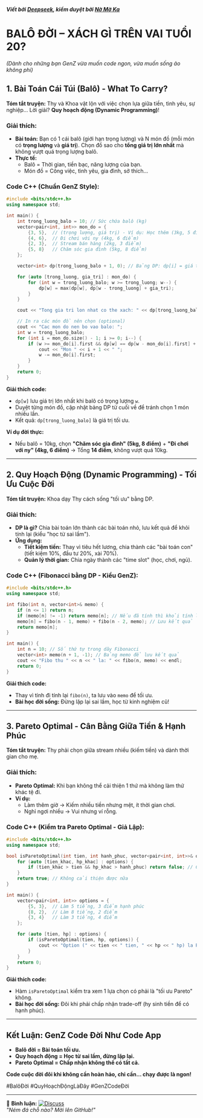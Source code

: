 ***Viết bởi [Deepseek](https://deepseek.com/), kiểm duyệt bởi [Nờ Mờ Ka](https://github.com/nguyenminhkhoi2009/)***

# BALÔ ĐỜI – XÁCH GÌ TRÊN VAI TUỔI 20?

*(Dành cho những bạn GenZ vừa muốn code ngon, vừa muốn sống ảo không phí)*  

## **1. Bài Toán Cái Túi (Balô) - What To Carry?**  
**Tóm tắt truyện:** Thy và Khoa vật lộn với việc chọn lựa giữa tiền, tình yêu, sự nghiệp... Lời giải? **Quy hoạch động (Dynamic Programming)**!  

### **Giải thích:**  
- **Bài toán:** Bạn có 1 cái balô (giới hạn trọng lượng) và N món đồ (mỗi món có **trọng lượng** và **giá trị**). Chọn đồ sao cho **tổng giá trị lớn nhất** mà không vượt quá trọng lượng balô.  
- **Thực tế:**  
  - Balô = Thời gian, tiền bạc, năng lượng của bạn.  
  - Món đồ = Công việc, tình yêu, gia đình, sở thích...  

### **Code C++ (Chuẩn GenZ Style):**  
```cpp
#include <bits/stdc++.h>
using namespace std;

int main() {
    int trong_luong_balo = 10; // Sức chứa balô (kg)
    vector<pair<int, int>> mon_do = {
        {3, 5},  // (trọng lượng, giá trị) - Ví dụ: Học thêm (3kg, 5 điểm hạnh phúc)
        {4, 6},  // Đi chơi với ny (4kg, 6 điểm)
        {2, 3},  // Stream bán hàng (2kg, 3 điểm)
        {5, 8}   // Chăm sóc gia đình (5kg, 8 điểm)
    };

    vector<int> dp(trong_luong_balo + 1, 0); // Bảng DP: dp[i] = giá trị lớn nhất khi balô nặng i kg

    for (auto [trong_luong, gia_tri] : mon_do) {
        for (int w = trong_luong_balo; w >= trong_luong; w--) {
            dp[w] = max(dp[w], dp[w - trong_luong] + gia_tri);
        }
    }

    cout << "Tong gia tri lon nhat co the xach: " << dp[trong_luong_balo] << endl;

    // In ra các món đồ nên chọn (optional)
    cout << "Cac mon do nen bo vao balo: ";
    int w = trong_luong_balo;
    for (int i = mon_do.size() - 1; i >= 0; i--) {
        if (w >= mon_do[i].first && dp[w] == dp[w - mon_do[i].first] + mon_do[i].second) {
            cout << "Mon " << i + 1 << " ";
            w -= mon_do[i].first;
        }
    }
    return 0;
}
```
**Giải thích code:**  
- `dp[w]` lưu giá trị lớn nhất khi balô có trọng lượng `w`.  
- Duyệt từng món đồ, cập nhật bảng DP từ cuối về để tránh chọn 1 món nhiều lần.  
- Kết quả: `dp[trong_luong_balo]` là giá trị tối ưu.  

**Ví dụ đời thực:**  
- Nếu balô = 10kg, chọn **"Chăm sóc gia đình" (5kg, 8 điểm)** + **"Đi chơi với ny" (4kg, 6 điểm)** → Tổng **14 điểm**, không vượt quá 10kg.  

---

## **2. Quy Hoạch Động (Dynamic Programming) - Tối Ưu Cuộc Đời**  
**Tóm tắt truyện:** Khoa dạy Thy cách sống "tối ưu" bằng DP.  

### **Giải thích:**  
- **DP là gì?** Chia bài toán lớn thành các bài toán nhỏ, lưu kết quả để khỏi tính lại (kiểu "học từ sai lầm").  
- **Ứng dụng:**  
  - **Tiết kiệm tiền:** Thay vì tiêu hết lương, chia thành các "bài toán con" (tiết kiệm 10%, đầu tư 20%, xài 70%).  
  - **Quản lý thời gian:** Chia ngày thành các "time slot" (học, chơi, ngủ).  

### **Code C++ (Fibonacci bằng DP - Kiểu GenZ):**  
```cpp
#include <bits/stdc++.h>
using namespace std;

int fibo(int n, vector<int>& memo) {
    if (n <= 1) return n;
    if (memo[n] != -1) return memo[n]; // Nếu đã tính thì khỏi tính lại
    memo[n] = fibo(n - 1, memo) + fibo(n - 2, memo); // Lưu kết quả
    return memo[n];
}

int main() {
    int n = 10; // Số thứ tự trong dãy Fibonacci
    vector<int> memo(n + 1, -1); // Bảng memo để lưu kết quả
    cout << "Fibo thu " << n << " la: " << fibo(n, memo) << endl;
    return 0;
}
```
**Giải thích code:**  
- Thay vì tính đi tính lại `fibo(n)`, ta lưu vào `memo` để tối ưu.  
- **Bài học đời sống:** Đừng lặp lại sai lầm, học từ kinh nghiệm cũ!  

---

## **3. Pareto Optimal - Cân Bằng Giữa Tiền & Hạnh Phúc**  
**Tóm tắt truyện:** Thy phải chọn giữa stream nhiều (kiếm tiền) và dành thời gian cho mẹ.  

### **Giải thích:**  
- **Pareto Optimal:** Khi bạn không thể cải thiện 1 thứ mà không làm thứ khác tệ đi.  
- **Ví dụ:**  
  - Làm thêm giờ → Kiếm nhiều tiền nhưng mệt, ít thời gian chơi.  
  - Nghỉ ngơi nhiều → Vui nhưng ví rỗng.  

### **Code C++ (Kiểm tra Pareto Optimal - Giả Lập):**  
```cpp
#include <bits/stdc++.h>
using namespace std;

bool isParetoOptimal(int tien, int hanh_phuc, vector<pair<int, int>>& options) {
    for (auto [tien_khac, hp_khac] : options) {
        if (tien_khac > tien && hp_khac > hanh_phuc) return false; // Có lựa chọn tốt hơn
    }
    return true; // Không cải thiện được nữa
}

int main() {
    vector<pair<int, int>> options = {
        {5, 3},  // Làm 5 tiếng, 3 điểm hạnh phúc
        {8, 2},  // Làm 8 tiếng, 2 điểm
        {3, 4}   // Làm 3 tiếng, 4 điểm
    };

    for (auto [tien, hp] : options) {
        if (isParetoOptimal(tien, hp, options)) {
            cout << "Option (" << tien << " tien, " << hp << " hp) la Pareto Optimal!\n";
        }
    }
    return 0;
}
```
**Giải thích code:**  
- Hàm `isParetoOptimal` kiểm tra xem 1 lựa chọn có phải là "tối ưu Pareto" không.  
- **Bài học đời sống:** Đôi khi phải chấp nhận trade-off (hy sinh tiền để có hạnh phúc).  

---

## **Kết Luận: GenZ Code Đời Như Code App**  
- **Balô đời = Bài toán tối ưu.**  
- **Quy hoạch động = Học từ sai lầm, đừng lặp lại.**  
- **Pareto Optimal = Chấp nhận không thể có tất cả.**  

**Code cuộc đời đôi khi không cần hoàn hảo, chỉ cần... chạy được là ngon!**  

#BalôĐời #QuyHoạchĐộngLàĐây #GenZCodeĐời

---

📢 **Bình luận:**
[![Discuss](https://img.shields.io/badge/GitHub-Discussions-green?style=flat-square)](https://github.com/nguyenminhkhoi2009/nguyenminhkhoi.io.vn-cautruyenvathuattoan/discussions)  
*"Ném đá chỗ nào? Mời lên GitHub!"*  